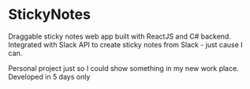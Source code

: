 # StickyNotes

Draggable sticky notes web app built with ReactJS and C# backend.
Integrated with Slack API to create sticky notes from Slack - just cause I can.

Personal project just so I could show something in my new work place.
Developed in 5 days only
